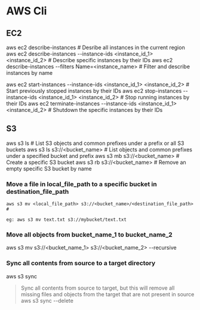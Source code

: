 # AWS Cli

## EC2

aws ec2 describe-instances # Desribe all instances in the current region
aws ec2 describe-instances --instance-ids <instance_id_1> <instance_id_2> # Describe specific instances by their IDs
aws ec2 describe-instances --filters Name=<instance_name> # Filter and describe instances by name

aws ec2 start-instances --instance-ids <instance_id_1> <instance_id_2> # Start previously stopped instances by their IDs
aws ec2 stop-instances --instance-ids <instance_id_1> <instance_id_2> # Stop running instances by their IDs
aws ec2 terminate-instances --instance-ids <instance_id_1> <instance_id_2> # Shutdown the specific instances by their IDs

## S3

aws s3 ls     # List S3 objects and common prefixes under a prefix or all S3 buckets
aws s3 ls s3://<bucket_name> # List objects and common prefixes under a specified bucket and prefix
aws s3 mb s3://<bucket_name> # Create a specific S3 bucket
aws s3 rb s3://<bucket_name> # Remove an empty specific S3 bucket by name

### Move a file in local_file_path to a specific bucket in destination_file_path
```
aws s3 mv <local_file_path> s3://<bucket_name>/<destination_file_path> # 

eg: aws s3 mv text.txt s3://mybucket/text.txt
```

### Move all objects from bucket_name_1 to bucket_name_2
aws s3 mv s3://<bucket_name_1> s3://<bucket_name_2> --recursive 

### Sync all contents from source to a target directory
aws s3 sync <source> <target> 

> Sync all contents from source to target, but this will remove all missing files and objects from the target that are not present in source
aws s3 sync <source> <target> --delete 

